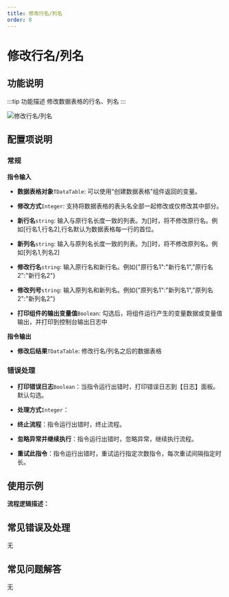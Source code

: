 ```yaml
---
title: 修改行名/列名
order: 8
---
```


# 修改行名/列名

## 功能说明

:::tip 功能描述
修改数据表格的行名、列名
:::

![修改行名/列名](../../../assets/修改行名/列名_command.png)

## 配置项说明

### 常规

**指令输入**

- **数据表格对象**`TDataTable`: 可以使用“创建数据表格”组件返回的变量。

- **修改方式**`Integer`: 支持将数据表格的表头名全部一起修改或仅修改其中部分。

- **新行名**`string`: 输入与原行名长度一致的列表。为[]时，将不修改原行名。例如[行名1,行名2],行名默认为数据表格每一行的首位。

- **新列名**`string`: 输入与原列名长度一致的列表。为[]时，将不修改原列名。例如[列名1,列名2]

- **修改行名**`string`: 输入原行名和新行名。例如{"原行名1":"新行名1","原行名2":"新行名2"}

- **修改列号**`string`: 输入原列名和新列名。例如{"原列名1":"新列名1","原列名2":"新列名2"}

- **打印组件的输出变量值**`Boolean`: 勾选后，将组件运行产生的变量数据或变量值输出，并打印到控制台输出日志中


**指令输出**

- **修改后结果**`TDataTable`: 修改行名/列名之后的数据表格

### 错误处理

- **打印错误日志**`Boolean`：当指令运行出错时，打印错误日志到【日志】面板。默认勾选。

- **处理方式**`Integer`：

 - **终止流程**：指令运行出错时，终止流程。

 - **忽略异常并继续执行**：指令运行出错时，忽略异常，继续执行流程。

 - **重试此指令**：指令运行出错时，重试运行指定次数指令，每次重试间隔指定时长。

## 使用示例

**流程逻辑描述：** 

## 常见错误及处理

无

## 常见问题解答

无

